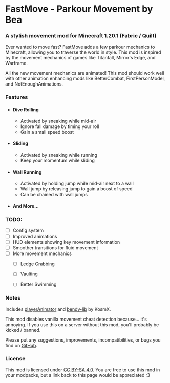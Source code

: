 # FastMove - Parkour Movement by Bea
### A stylish movement mod for Minecraft 1.20.1 (Fabric / Quilt)

Ever wanted to move fast? FastMove adds a few parkour mechanics to Minecraft, allowing you to traverse the world in style. This mod is inspired by the movement mechanics of games like Titanfall, Mirror's Edge, and Warframe.

All the new movement mechanics are animated! This mod should work well with other animation enhancing mods like BetterCombat, FirstPersonModel, and NotEnoughAnimations.

### Features
- #### Dive Rolling
  - Activated by sneaking while mid-air
  - Ignore fall damage by timing your roll
  - Gain a small speed boost
- #### Sliding
  - Activated by sneaking while running
  - Keep your momentum while sliding
- #### Wall Running
  - Activated by holding jump while mid-air next to a wall
  - Wall jump by releasing jump to gain a boost of speed
  - Can be chained with wall jumps
- #### And More...

### TODO:
- [ ] Config system
- [ ] Improved animations
- [ ] HUD elements showing key movement information
- [ ] Smoother transitions for fluid movement
- [ ] More movement mechanics
  - [ ] Ledge Grabbing
  - [ ] Vaulting
  - [ ] Better Swimming


### Notes
Includes [playerAnimator](https://modrinth.com/mod/playeranimator) and [bendy-lib](https://modrinth.com/mod/bendy-lib) by KosmX.

This mod disables vanilla movement cheat detection because... it's annoying. If you use this on a server without this mod, you'll probably be kicked / banned.

Please put any suggestions, improvements, incompatibilities, or bugs you find on [GitHub](https://github.com/BeeeBea/FastMove).

### License
This mod is licensed under [CC BY-SA 4.0](https://creativecommons.org/licenses/by-sa/4.0/). 
You are free to use this mod in your modpacks, but a link back to this page would be appreciated :3